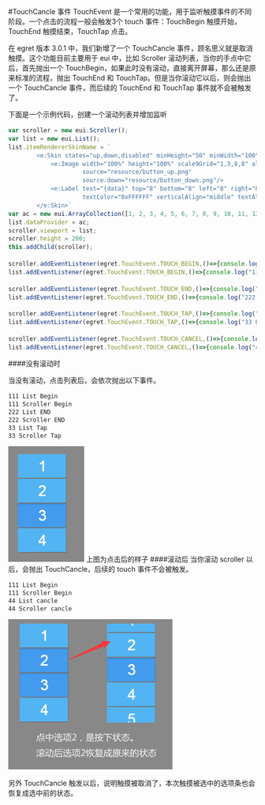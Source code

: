 #TouchCancle 事件
TouchEvent 是一个常用的功能，用于监听触摸事件的不同阶段。一个点击的流程一般会触发3个 touch 事件：TouchBegin 触摸开始，TouchEnd 触摸结束，TouchTap 点击。

在 egret 版本 3.0.1 中，我们新增了一个 TouchCancle 事件，顾名思义就是取消触摸。这个功能目前主要用于 eui 中，比如 Scroller 滚动列表，当你的手点中它后，首先抛出一个 TouchBegin，如果此时没有滚动，直接离开屏幕，那么还是原来标准的流程，抛出 TouchEnd 和 TouchTap。但是当你滚动它以后，则会抛出一个 TouchCancle 事件，而后续的 TouchEnd 和 TouchTap 事件就不会被触发了。

下面是一个示例代码，创建一个滚动列表并增加监听
~~~ Typescript
var scroller = new eui.Scroller();
var list = new eui.List();  
list.itemRendererSkinName = `
        <e:Skin states="up,down,disabled" minHeight="50" minWidth="100" xmlns:e="http://ns.egret.com/eui">
            <e:Image width="100%" height="100%" scale9Grid="1,3,8,8" alpha.disabled="0.5"
                     source="resource/button_up.png"
                     source.down="resource/button_down.png"/>
            <e:Label text="{data}" top="8" bottom="8" left="8" right="8"
                     textColor="0xFFFFFF" verticalAlign="middle" textAlign="center"/>
        </e:Skin>`
var ac = new eui.ArrayCollection([1, 2, 3, 4, 5, 6, 7, 8, 9, 10, 11, 12, 13, 14, 15, 16]);
list.dataProvider = ac;
scroller.viewport = list;
scroller.height = 200;
this.addChild(scroller);

scroller.addEventListener(egret.TouchEvent.TOUCH_BEGIN,()=>{console.log("111 Scroller Begin")},this);
list.addEventListener(egret.TouchEvent.TOUCH_BEGIN,()=>{console.log("111 List Begin")},this);

scroller.addEventListener(egret.TouchEvent.TOUCH_END,()=>{console.log("222 Scroller END")},this);
list.addEventListener(egret.TouchEvent.TOUCH_END,()=>{console.log("222 List END")},this);

scroller.addEventListener(egret.TouchEvent.TOUCH_TAP,()=>{console.log("33 Scroller Tap")},this);
list.addEventListener(egret.TouchEvent.TOUCH_TAP,()=>{console.log("33 List Tap")},this);

scroller.addEventListener(egret.TouchEvent.TOUCH_CANCEL,()=>{console.log("44 Scroller cancle")},this);
list.addEventListener(egret.TouchEvent.TOUCH_CANCEL,()=>{console.log("44 List cancle")},this);
~~~
####没有滚动时

当没有滚动，点击列表后，会依次抛出以下事件。
~~~
111 List Begin
111 Scroller Begin
222 List END
222 Scroller END
33 List Tap
33 Scroller Tap
~~~
![](assevent/touchcancle_1.png)
上图为点击后的样子
####滚动后
当你滚动 scroller 以后，会抛出 TouchCancle，后续的 touch 事件不会被触发。
~~~
111 List Begin
111 Scroller Begin
44 List cancle
44 Scroller cancle
~~~
![](assevent/touchcancle_2.png)

另外 TouchCancle 触发以后，说明触摸被取消了，本次触摸被选中的选项条也会恢复成选中前的状态。